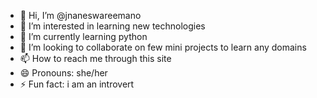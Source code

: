 - 👋 Hi, I’m @jnaneswareemano
- 👀 I’m interested in learning new technologies
- 🌱 I’m currently learning python
- 💞️ I’m looking to collaborate on few mini projects to learn any domains
- 📫 How to reach me through this site
- 😄 Pronouns: she/her
- ⚡ Fun fact: i am an introvert

<!---
jnaneswareemano/jnaneswareemano is a ✨ special ✨ repository because its `README.md` (this file) appears on your GitHub profile.
You can click the Preview link to take a look at your changes.
--->
